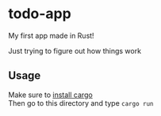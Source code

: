 # todo-app

My first app made in Rust!

Just trying to figure out how things work

## Usage

Make sure to [install cargo](https://doc.rust-lang.org/cargo/getting-started/installation.html)  
Then go to this directory and type `cargo run`
